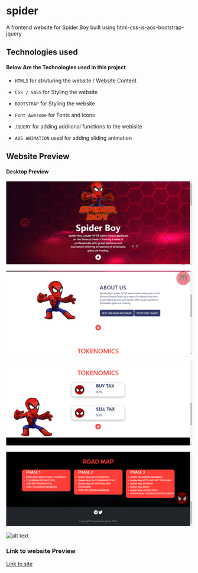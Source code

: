 # spider
A frontend website for Spider Boy built using html-css-js-aos-bootstrap-jquery

## Technologies used

#### Below Are the Technologies used in this project

* `HTML5` for struturing the website / Website Content

* `CSS / SASS` for Styling the website 

* `BOOTSTRAP` for Styling the website 

* `Font Awesome` for Fonts and icons 

* `JQUERY` for adding addiional functions to the webisite

* `AOS ANIMATION` used for adding sliding animation 



## Website Preview

#### Desktop Preview



![alt text](https://github.com/Arc9067/spider/blob/main/Screenshots/1.PNG?raw=true)


![alt text](https://github.com/Arc9067/spider/blob/main/Screenshots/2.PNG?raw=true)

![alt text](https://github.com/Arc9067/spider/blob/main/Screenshots/3.PNG?raw=true)

![alt text](https://github.com/Arc9067/spider/blob/main/Screenshots/4.PNG?raw=true)

![alt text](https://github.com/Arc9067/spider/blob/main/Screenshots/5.PNG?raw=true)

### Link to website Preview

[Link to site](spider-boy.netlify.app)

